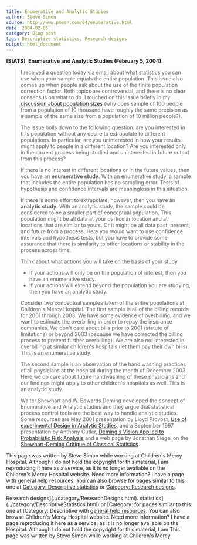 ```yaml
---
title: Enumerative and Analytic Studies
author: Steve Simon
source: http://www.pmean.com/04/enumerative.html
date: 2004-02-05
category: Blog post
tags: Descriptive statistics, Research designs
output: html_document
---
```

**[StATS]: Enumerative and Analytic Studies
(February 5, 2004)**.

> I received a question today via email about what statistics you can
> use when your sample equals the entire population. This issue also
> comes up when people ask about the use of the finite population
> correction factor. Both topics are controversial, and there is no
> clear consensus on what to do. I touched on this issue briefly in my
> [discussion about population sizes](../size/population.asp) (why does
> sample of 100 people from a population of 10 thousand have roughly the
> same precision as a sample of the same size from a population of 10
> million people?).
>
> The issue boils down to the following question: are you interested in
> this population without any desire to extrapolate to different
> populations. In particular, are you uninterested in how your results
> might apply to people in a different location? Are you interested only
> in the current process being studied and uninterested in future output
> from this process?
>
> If there is no interest in different locations or in the future
> values, then you have an **enumerative study**. With an enumerative
> study, a sample that includes the entire population has no sampling
> error. Tests of hypothesis and confidence intervals are meaningless in
> this situation.
>
> If there is some effort to extrapolate, however, then you have an
> **analytic study**. With an analytic study, the sample could be
> considered to be a smaller part of conceptual population. This
> population might be all data at your particular location and at
> locations that are similar to yours. Or it might be all data past,
> present, and future from a process. Here you would want to use
> confidence intervals and hypothesis tests, but you have to provide
> some assurance that there is similarity to other locations or
> stability in the process across time.
>
> Think about what actions you will take on the basis of your study.
>
> -   If your actions will only be on the population of interest, then
>     you have an enumerative study.
> -   If your actions will extend beyond the population you are
>     studying, then you have an analytic study.
>
> Consider two conceptual samples taken of the entire populations at
> Children\'s Mercy Hospital. The first sample is all of the billing
> records for 2001 through 2003. We have some evidence of overbilling,
> and we want to estimate the overbilling in order to repay the
> insurance companies. We don\'t care about bills prior to 2001 (statute
> of limitations) or beyond 2003 (because we have corrected the billing
> process to prevent further overbilling). We are also not interested in
> overbilling at similar children\'s hospitals (let them pay their own
> bills). This is an enumerative study.
>
> The second sample is an observation of the hand washing practices of
> all physicians at the hospital during the month of December 2003. Here
> we do care about future handwashing of these physicians and our
> findings might apply to other children\'s hospitals as well. This is
> an analytic study.
>
> Walter Shewhart and W. Edwards Deming developed the concept of
> Enumerative and Analytic studies and they argue that statistical
> process control tools are the best way to handle analytic studies.
> Some resources are May 2001 presentation by Lloyd Provost, [Use of
> experimental Design in Analytic
> Studies](http://www.sematech.org/resources/stats/symposia/qp2001/invited/provost.pdf),
> and a September 1997 presentation by Anthony Cutler, [Deming\'s Vision
> Applied to Probabilistic Risk
> Analysis](http://www.sigma-engineering.co.uk/praqual.shtml) and a web
> page by Jonathan Siegel on the [Shewhart-Deming Critique of Classical
> Statistics](http://deming.eng.clemson.edu/pub/den/deming_siegel1.htm).

This page was written by Steve Simon while working at Children\'s Mercy
Hospital. Although I do not hold the copyright for this material, I am
reproducing it here as a service, as it is no longer available on the
Children\'s Mercy Hospital website. Need more information? I have a page
with [general help resources](../GeneralHelp.html). You can also browse
for pages similar to this one at [Category: Descriptive
statistics](../category/DescriptiveStatistics.html) or [Category:
Research designs](../category/ResearchDesigns.html).
<!---More--->
Research designs](../category/ResearchDesigns.html).
statistics](../category/DescriptiveStatistics.html) or [Category:
for pages similar to this one at [Category: Descriptive
with [general help resources](../GeneralHelp.html). You can also browse
Children\'s Mercy Hospital website. Need more information? I have a page
reproducing it here as a service, as it is no longer available on the
Hospital. Although I do not hold the copyright for this material, I am
This page was written by Steve Simon while working at Children\'s Mercy

<!---Do not use
**[StATS]: Enumerative and Analytic Studies
This page was written by Steve Simon while working at Children\'s Mercy
Hospital. Although I do not hold the copyright for this material, I am
reproducing it here as a service, as it is no longer available on the
Children\'s Mercy Hospital website. Need more information? I have a page
with [general help resources](../GeneralHelp.html). You can also browse
for pages similar to this one at [Category: Descriptive
statistics](../category/DescriptiveStatistics.html) or [Category:
Research designs](../category/ResearchDesigns.html).
--->

